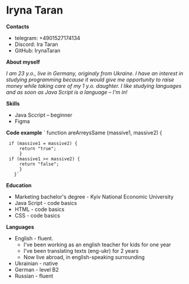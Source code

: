 # Iryna Taran 
**Contacts**
* telegram: +4901527174134
* Discord: Ira Taran
* GitHub: IrynaTaran

**About myself**

*I am 23 y.o., live in Germany, originaly from Ukraine. I have an interest in studying programming because it would give me opportunity to raise money while taking care of my 1 y.o. daughter. I like studying languages and as soon as Java Script is a language – I'm in!*

**Skills**
* Java Sccript – beginner
* Figma

**Code example**
` function areArreysSame (massive1, massive2) {

     if (massive1 = massive2) {
         return "true";
         }
     if (massive1 >< massive2) {
         return "false";
         }
       }`
 
 **Education**
 * Marketing bachelor's degree - Kyiv National Economic University
 * Java Script - code basics
 * HTML - code basics
 * CSS - code basics

**Languages**
* English - fluent. 
   + I've been working as an english teacher for kids for one year
   + I've been translating texts (eng-ukr) for 2 years
   + Now live abroad, in english-speaking surrounding
* Ukrainian - native
* German - level B2
* Russian - fluent
